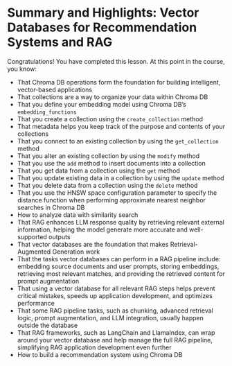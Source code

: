 # Summary and Highlights: Vector Databases for Recommendation Systems and RAG

Congratulations! You have completed this lesson. At this point in the course, you know:

- That Chroma DB operations form the foundation for building intelligent, vector-based applications
- That collections are a way to organize your data within Chroma DB
- That you define your embedding model using Chroma DB’s `embedding_functions`
- That you create a collection using the `create_collection` method
- That metadata helps you keep track of the purpose and contents of your collections
- That you connect to an existing collection by using the `get_collection` method
- That you alter an existing collection by using the `modify` method
- That you use the `add` method to insert documents into a collection
- That you get data from a collection using the `get` method
- That you update existing data in a collection by using the `update` method
- That you delete data from a collection using the `delete` method
- That you use the HNSW space configuration parameter to specify the distance function when performing approximate nearest neighbor searches in Chroma DB
- How to analyze data with similarity search
- That RAG enhances LLM response quality by retrieving relevant external information, helping the model generate more accurate and well-supported outputs
- That vector databases are the foundation that makes Retrieval-Augmented Generation work
- That the tasks vector databases can perform in a RAG pipeline include: embedding source documents and user prompts, storing embeddings, retrieving most relevant matches, and providing the retrieved content for prompt augmentation
- That using a vector database for all relevant RAG steps helps prevent critical mistakes, speeds up application development, and optimizes performance
- That some RAG pipeline tasks, such as chunking, advanced retrieval logic, prompt augmentation, and LLM integration, usually happen outside the database
- That RAG frameworks, such as LangChain and LlamaIndex, can wrap around your vector database and help manage the full RAG pipeline, simplifying RAG application development even further
- How to build a recommendation system using Chroma DB
